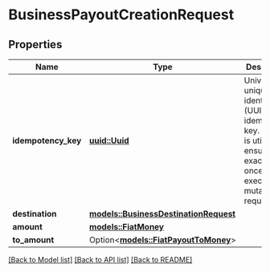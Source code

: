 # BusinessPayoutCreationRequest

## Properties

Name | Type | Description | Notes
------------ | ------------- | ------------- | -------------
**idempotency_key** | [**uuid::Uuid**](uuid::Uuid.md) | Universally unique identifier (UUID v4) idempotency key. This key is utilized to ensure exactly-once execution of mutating requests. | 
**destination** | [**models::BusinessDestinationRequest**](BusinessDestinationRequest.md) |  | 
**amount** | [**models::FiatMoney**](FiatMoney.md) |  | 
**to_amount** | Option<[**models::FiatPayoutToMoney**](FiatPayoutToMoney.md)> |  | [optional]

[[Back to Model list]](../README.md#documentation-for-models) [[Back to API list]](../README.md#documentation-for-api-endpoints) [[Back to README]](../README.md)


